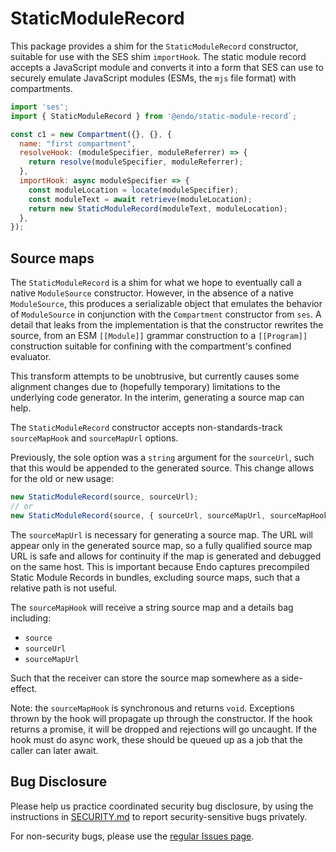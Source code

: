 # StaticModuleRecord

This package provides a shim for the `StaticModuleRecord` constructor, suitable
for use with the SES shim `importHook`.
The static module record accepts a JavaScript module and converts it into
a form that SES can use to securely emulate JavaScript modules (ESMs, the `mjs`
file format) with compartments.

```js
import 'ses';
import { StaticModuleRecord } from '@endo/static-module-record`;

const c1 = new Compartment({}, {}, {
  name: "first compartment",
  resolveHook: (moduleSpecifier, moduleReferrer) => {
    return resolve(moduleSpecifier, moduleReferrer);
  },
  importHook: async moduleSpecifier => {
    const moduleLocation = locate(moduleSpecifier);
    const moduleText = await retrieve(moduleLocation);
    return new StaticModuleRecord(moduleText, moduleLocation);
  },
});
```

## Source maps

The `StaticModuleRecord` is a shim for what we hope to eventually call a native
`ModuleSource` constructor.
However, in the absence of a native `ModuleSource`, this produces a
serializable object that emulates the behavior of `ModuleSource` in conjunction
with the `Compartment` constructor from `ses`.
A detail that leaks from the implementation is that the constructor rewrites
the source, from an ESM `[[Module]]` grammar construction to a `[[Program]]`
construction suitable for confining with the compartment's confined evaluator.

This transform attempts to be unobtrusive, but currently causes some alignment
changes due to (hopefully temporary) limitations to the underlying code
generator.
In the interim, generating a source map can help.

The `StaticModuleRecord` constructor accepts non-standards-track
`sourceMapHook` and `sourceMapUrl` options.

Previously, the sole option was a `string` argument for the `sourceUrl`, such
that this would be appended to the generated source.
This change allows for the old or new usage:

```js
new StaticModuleRecord(source, sourceUrl);
// or
new StaticModuleRecord(source, { sourceUrl, sourceMapUrl, sourceMapHook });
```

The `sourceMapUrl` is necessary for generating a source map.
The URL will appear only in the generated source map, so a fully qualified
source map URL is safe and allows for continuity if the map is generated and
debugged on the same host.
This is important because Endo captures precompiled Static Module Records in
bundles, excluding source maps, such that a relative path is not useful.

The `sourceMapHook` will receive a string source map and a details bag
including:

- `source`
- `sourceUrl`
- `sourceMapUrl`

Such that the receiver can store the source map somewhere as a side-effect.

Note: the `sourceMapHook` is synchronous and returns `void`.
Exceptions thrown by the hook will propagate up through the constructor.  If
the hook returns a promise, it will be dropped and rejections will go uncaught.
If the hook must do async work, these should be queued up as a job that the
caller can later await.

## Bug Disclosure

Please help us practice coordinated security bug disclosure, by using the
instructions in
[SECURITY.md](https://github.com/endojs/endo/blob/master/packages/ses/SECURITY.md)
to report security-sensitive bugs privately.

For non-security bugs, please use the [regular Issues
page](https://github.com/endojs/endo/issues).
